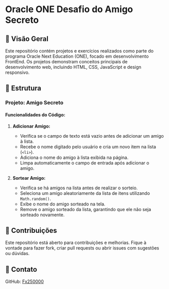 # Oracle ONE Desafio do Amigo Secreto

## 📝 Visão Geral

Este repositório contém projetos e exercícios realizados como parte do programa Oracle Next Education (ONE), focado em desenvolvimento FrontEnd. Os projetos demonstram conceitos principais de desenvolvimento web, incluindo HTML, CSS, JavaScript e design responsivo.

## 📂 Estrutura

### Projeto: Amigo Secreto

#### Funcionalidades do Código:

1. **Adicionar Amigo:**
   - Verifica se o campo de texto está vazio antes de adicionar um amigo à lista.
   - Recebe o nome digitado pelo usuário e cria um novo item na lista (`<li>`).
   - Adiciona o nome do amigo à lista exibida na página.
   - Limpa automaticamente o campo de entrada após adicionar o amigo.

2. **Sortear Amigo:**
   - Verifica se há amigos na lista antes de realizar o sorteio.
   - Seleciona um amigo aleatoriamente da lista de itens utilizando `Math.random()`.
   - Exibe o nome do amigo sorteado na tela.
   - Remove o amigo sorteado da lista, garantindo que ele não seja sorteado novamente.

## 🤝 Contribuições

Este repositório está aberto para contribuições e melhorias. Fique à vontade para fazer fork, criar pull requests ou abrir issues com sugestões ou dúvidas.

## 🔗 Contato

GitHub: [Fx250000](https://github.com/Fx250000)

